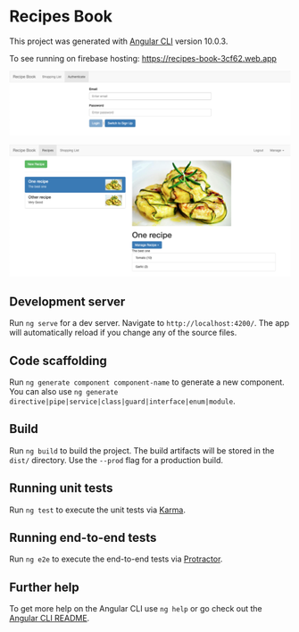 # Recipes Book

This project was generated with [Angular CLI](https://github.com/angular/angular-cli) version 10.0.3.

To see running on firebase hosting: https://recipes-book-3cf62.web.app

![Auth App](https://github.com/tgc77/recipes-book/blob/master/Screen%20Shot%20App-I.png?raw=true)

![Recipes Book](https://github.com/tgc77/recipes-book/blob/master/Screen%20Shot%20App-II.png?raw=true)

## Development server

Run `ng serve` for a dev server. Navigate to `http://localhost:4200/`. The app will automatically reload if you change any of the source files.

## Code scaffolding

Run `ng generate component component-name` to generate a new component. You can also use `ng generate directive|pipe|service|class|guard|interface|enum|module`.

## Build

Run `ng build` to build the project. The build artifacts will be stored in the `dist/` directory. Use the `--prod` flag for a production build.

## Running unit tests

Run `ng test` to execute the unit tests via [Karma](https://karma-runner.github.io).

## Running end-to-end tests

Run `ng e2e` to execute the end-to-end tests via [Protractor](http://www.protractortest.org/).

## Further help

To get more help on the Angular CLI use `ng help` or go check out the [Angular CLI README](https://github.com/angular/angular-cli/blob/master/README.md).
